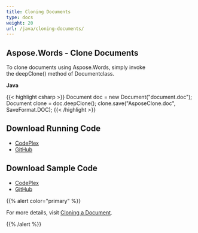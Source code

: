 ```yaml
---
title: Cloning Documents
type: docs
weight: 20
url: /java/cloning-documents/
---
```


## **Aspose.Words - Clone Documents**

To clone documents using Aspose.Words, simply invoke the deepClone() method of Documentclass.

**Java**

{{< highlight csharp >}}
Document doc = new Document("document.doc");
Document clone = doc.deepClone();
clone.save("AsposeClone.doc", SaveFormat.DOC);
{{< /highlight >}}

## **Download Running Code**

- [CodePlex](https://aspose-wordsjavadocx4j.codeplex.com/releases/view/618874)
- [GitHub](https://github.com/aspose-words/Aspose.Words-for-Java/releases/tag/Aspose.Words_Java_for_Docx4j-v1.0.0)

## **Download Sample Code**

- [CodePlex](https://aspose-wordsjavadocx4j.codeplex.com/SourceControl/latest#src/main/java/com/aspose/words/examples/asposefeatures/documents/clonedocuments/AsposeCloneDoc.java)
- [GitHub](https://github.com/aspose-words/Aspose.Words-for-Java/tree/master/Plugins/Aspose.Words-for-Java_for_Docx4j/src/main/java/com/aspose/words/examples/asposefeatures/documents/clonedocuments/AsposeCloneDoc.java)

{{% alert color="primary" %}} 

For more details, visit [Cloning a Document](/words/java/working-with-document/#workingwithdocument-cloningadocument).

{{% /alert %}}
